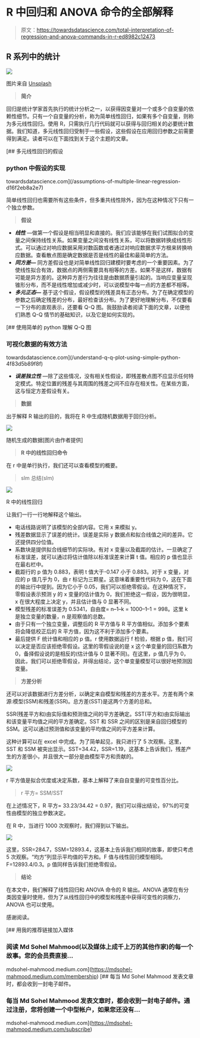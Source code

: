 # R 中回归和 ANOVA 命令的全部解释

> 原文：<https://towardsdatascience.com/total-interpretation-of-regression-and-anova-commands-in-r-ed8982c12473>

## R 系列中的统计

![](img/7e076651b34abe981e233c458f08712c.png)

图片来自 [Unsplash](https://unsplash.com/photos/1_CMoFsPfso)

> **简介**

回归是统计学家首先执行的统计分析之一，以获得因变量对一个或多个自变量的依赖性细节。只有一个自变量的分析，称为简单线性回归，如果有多个自变量，则称为多元线性回归。使用 R，只需执行几行代码就可以获得与回归相关的必要统计数据。我们知道，多元线性回归受制于一些假设，这些假设在应用回归参数之前需要得到满足。读者可以在下面找到关于这个主题的文章。

[](/assumptions-of-multiple-linear-regression-d16f2eb8a2e7) [## 多元线性回归的假设

### python 中假设的实现

towardsdatascience.com](/assumptions-of-multiple-linear-regression-d16f2eb8a2e7) 

简单线性回归也需要所有这些条件，但多重共线性除外，因为在这种情况下只有一个独立参数。

> **假设**

*   ***线性*** —做第一个假设是相当明显和直接的。我们应该能够在我们试图拟合的变量之间保持线性关系。如果变量之间没有线性关系，可以将数据转换成线性形式。可以通过对响应数据采用对数函数或者通过对响应数据求平方根来转换响应数据。查看散点图是确定数据是否是线性的最佳和最简单的方法。
*   ***同方差—*** 同方差假设也是对简单线性回归建模时要考虑的一个重要因素。为了使线性拟合有效，数据点的两侧需要具有相等的方差。如果不是这样，数据有可能是异方差的。这种异方差行为往往是由数据质量引起的。当响应变量呈现锥形分布，而不是线性增加或减少时，可以说模型中每一点的方差都不相等。
*   ***多元正态—*** 基于这个假设，假设模型的残差具有正态分布。为了在确定模型的参数之后确定残差的分布，最好检查该分布。为了更好地理解分布，不仅要看一下分布的直观表示，还要看 Q-Q 图。我鼓励读者阅读下面的文章，以便他们熟悉 Q-Q 情节的基础知识，以及它是如何实现的。

[](/understand-q-q-plot-using-simple-python-4f83d5b89f8f) [## 使用简单的 python 理解 Q-Q 图

### 可视化数据的有效方法

towardsdatascience.com](/understand-q-q-plot-using-simple-python-4f83d5b89f8f) 

*   ***误差独立性*** —除了这些情况，没有相关性假设，即残差散点图不应显示任何特定模式。特定位置的残差与其周围的残差之间不应存在相关性。在某些方面，这与恒定方差假设有关。

> **数据**

出于解释 R 输出的目的，我将在 R 中生成随机数据用于回归分析。

![](img/4ac8a994b15490100e95412a07e0b78e.png)

随机生成的数据[图片由作者提供]

> **R 中的线性回归命令**

在 r 中是单行执行，我们还可以查看模型的概要。

> slm 总结(slm)

![](img/84377e053a5116ee01413187aff54560.png)

R 中的线性回归

让我们一行一行地解释这个输出。

*   电话线路说明了该模型的全部内容。它用 x 来模拟 y。
*   残差数据显示了误差的统计。误差是实际 y 数据点和拟合线值之间的差异。它还提供四分位值。
*   系数块是提供拟合线细节的实际块。有对 x 变量以及截距的估计。一旦确定了标准误差，就可以通过将估计值除以标准误差来计算 t 值。相应的 p 值也显示在最右栏中。
*   截距行的 p 值为 0.883，表明 t 值大于-0.147 小于 0.883。对于 x 变量，对应的 p 值几乎为 0，由 r 标记为三颗星。这意味着重要性代码为 0，这在下面的输出行中提到。因为它小于 0.05，我们可以拒绝零假设。在这种情况下，零假设表示预测 y 的 x 变量的估计值为 0，我们拒绝这一假设，因为很明显，x 在很大程度上决定 y，并且估计值与 0 显著不同。
*   模型残差的标准误差为 0.5341，自由度= n–1–k = 1000–1–1 = 998。这里 k 是独立变量的数量，n 是观察值的总数。
*   由于只有一个独立变量，调整后的 R 平方值与 R 平方值相似。添加多个要素将会降低校正后的 R 平方值，因为这不利于添加多个要素。
*   最后提供 F 统计值和相应的 p 值。r 使用数据运行 f 检验，根据 p 值，我们可以决定是否应该拒绝零假设。这里的零假设说的是 x 这个单变量的回归系数为 0，备择假设说的是相反的(估计值与 0 显著不同)。在这里，p 值几乎为 0，因此，我们可以拒绝零假设，并得出结论，这个单变量模型可以很好地预测因变量。

> **方差分析**

还可以对该数据进行方差分析，以确定来自模型和残差的方差水平。方差有两个来源:模型(SSM)和残差(SSR)。总方差(SST)是这两个方差的总和。

SSR(残差平方和)由实际值和预测值之间的平方差确定。SST(平方和)由实际输出和该变量平均值之间的平方差确定。SST 和 SSR 之间的区别是来自回归模型的 SSM。这可以通过预测值和该变量的平均值之间的平方差来计算。

这种计算可以在 excel 中完成。为了简单起见，我只进行了 5 次观察。这里，SST 和 SSM 被突出显示。SST=34.42，SSR=1.19，这基本上告诉我们，残差产生的方差很小，并且很大一部分是由模型平方和贡献的。

![](img/7e140a890961e60a85cb5a267b276228.png)

r 平方值是拟合优度或决定系数，基本上解释了来自自变量的可变性百分比。

> r 平方= SSM/SST

在上述情况下，R 平方= 33.23/34.42 = 0.97，我们可以得出结论，97%的可变性由模型的独立参数决定。

在 R 中，当进行 1000 次观察时，我们得到以下输出。

![](img/dc0cfbfeafdfc82d3b8660096467e83f.png)

这里，SSR=284.7，SSM=12893.4，这基本上告诉我们相同的故事，即使只考虑 5 次观察。“均方”列显示平均值的平方和。F 值与线性回归模型相同。F=12893.4/0.3。p 值同样告诉我们拒绝零假设。

> **结论**

在本文中，我们解释了线性回归和 ANOVA 命令的 R 输出。ANOVA 通常在有分类因变量时使用，但为了从线性回归中的模型和残差中获得可变性的洞察力，ANOVA 也可以使用。

感谢阅读。

[](https://mdsohel-mahmood.medium.com/membership) [## 用我的推荐链接加入媒体

### 阅读 Md Sohel Mahmood(以及媒体上成千上万的其他作家)的每一个故事。您的会员费直接…

mdsohel-mahmood.medium.com](https://mdsohel-mahmood.medium.com/membership) [](https://mdsohel-mahmood.medium.com/subscribe) [## 每当 Md Sohel Mahmood 发表文章时，都会收到一封电子邮件。

### 每当 Md Sohel Mahmood 发表文章时，都会收到一封电子邮件。通过注册，您将创建一个中型帐户，如果您还没有…

mdsohel-mahmood.medium.com](https://mdsohel-mahmood.medium.com/subscribe)